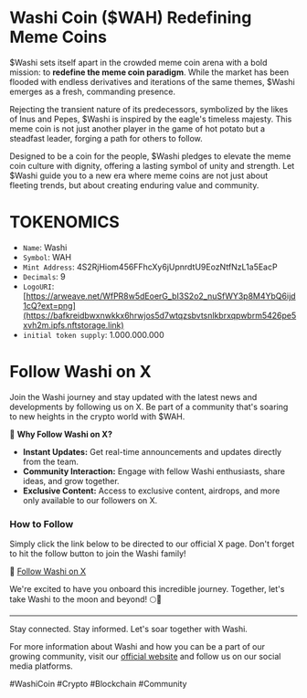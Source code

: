 # Washi Coin ($WAH)  Redefining Meme Coins

$Washi sets itself apart in the crowded meme coin arena with a bold mission: to **redefine the meme coin paradigm**. While the market has been flooded with endless derivatives and iterations of the same themes, $Washi emerges as a fresh, commanding presence.

Rejecting the transient nature of its predecessors, symbolized by the likes of Inus and Pepes, $Washi is inspired by the eagle's timeless majesty. This meme coin is not just another player in the game of hot potato but a steadfast leader, forging a path for others to follow.

Designed to be a coin for the people, $Washi pledges to elevate the meme coin culture with dignity, offering a lasting symbol of unity and strength. Let $Washi guide you to a new era where meme coins are not just about fleeting trends, but about creating enduring value and community.

# TOKENOMICS

- `Name`: Washi
- `Symbol`: WAH 
- `Mint Address`: 4S2RjHiom456FFhcXy6jUpnrdtU9EozNtfNzL1a5EacP
- `Decimals`: 9 
- `LogoURI`: [https://arweave.net/WfPR8w5dEoerG_bI3S2o2_nuSfWY3p8M4YbQ6ijd1cQ?ext=png](https://bafkreidbwxnwkkx6hrwjos5d7wtqzsbvtsnlkbrxqpwbrm5426pe5xvh2m.ipfs.nftstorage.link)
- `initial token supply`: 1.000.000.000

# Follow Washi on X

Join the Washi journey and stay updated with the latest news and developments by following us on X. Be part of a community that's soaring to new heights in the crypto world with $WAH.

🚀 **Why Follow Washi on X?**
- **Instant Updates:** Get real-time announcements and updates directly from the team.
- **Community Interaction:** Engage with fellow Washi enthusiasts, share ideas, and grow together.
- **Exclusive Content:** Access to exclusive content, airdrops, and more only available to our followers on X.

### How to Follow
Simply click the link below to be directed to our official X page. Don't forget to hit the follow button to join the Washi family!

🔗 [Follow Washi on X](https://x.com/WashiCoin)

We're excited to have you onboard this incredible journey. Together, let's take Washi to the moon and beyond! 🌕🦅

---

Stay connected. Stay informed. Let's soar together with Washi.

For more information about Washi and how you can be a part of our growing community, visit our [official website](https://www.washicoin.com/) and follow us on our social media platforms.

#WashiCoin #Crypto #Blockchain #Community

